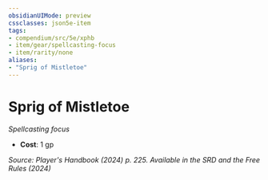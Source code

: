 ```yaml
---
obsidianUIMode: preview
cssclasses: json5e-item
tags:
- compendium/src/5e/xphb
- item/gear/spellcasting-focus
- item/rarity/none
aliases: 
- "Sprig of Mistletoe"
---
```

# Sprig of Mistletoe
*Spellcasting focus*  


- **Cost**: 1 gp

*Source: Player's Handbook (2024) p. 225. Available in the <span title='Systems Reference Document (5.2)'>SRD</span> and the Free Rules (2024)*